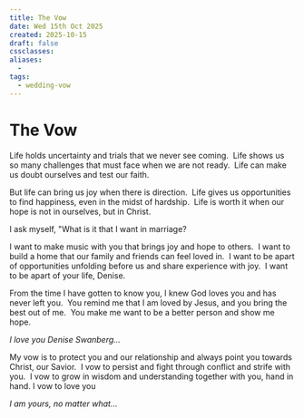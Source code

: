 ```yaml
---
title: The Vow
date: Wed 15th Oct 2025
created: 2025-10-15
draft: false
cssclasses:
aliases: 
  - 
tags: 
  - wedding-vow
---
```

# The Vow
Life holds uncertainty and trials that we never see coming. 
Life shows us so many challenges that must face when we are not ready. 
Life can make us doubt ourselves and test our faith. 

But life can bring us joy when there is direction. 
Life gives us opportunities to find happiness, even in the midst of hardship. 
Life is worth it when our hope is not in ourselves, but in Christ. 

I ask myself, "What is it that I want in marriage?

I want to make music with you that brings joy and hope to others. 
I want to build a home that our family and friends can feel loved in.
 I want to be apart of opportunities unfolding before us and share experience with joy. 
I want to be apart of your life, Denise.

From the time I have gotten to know you, I knew God loves you and has never left you. 
You remind me that I am loved by Jesus, and you bring the best out of me. 
You make me want to be a better person and show me hope. 

*I love you Denise Swanberg...*

My vow is to protect you and our relationship and always point you towards Christ, our Savior. 
I vow to persist and fight through conflict and strife with you. 
I vow to grow in wisdom and understanding together with you, hand in hand.
I vow to love you 

*I am yours, no matter what...*
